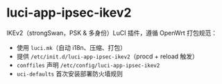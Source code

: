 # luci-app-ipsec-ikev2

IKEv2（strongSwan，PSK & 多身份）LuCI 插件，遵循 OpenWrt 打包规范：
- 使用 `luci.mk`（自动 i18n、压缩、打包）
- 提供 `/etc/init.d/luci-app-ipsec-ikev2`（procd + reload 触发）
- `conffiles` 声明 `/etc/config/luci-app-ipsec-ikev2`
- `uci-defaults` 首次安装部署防火墙规则
